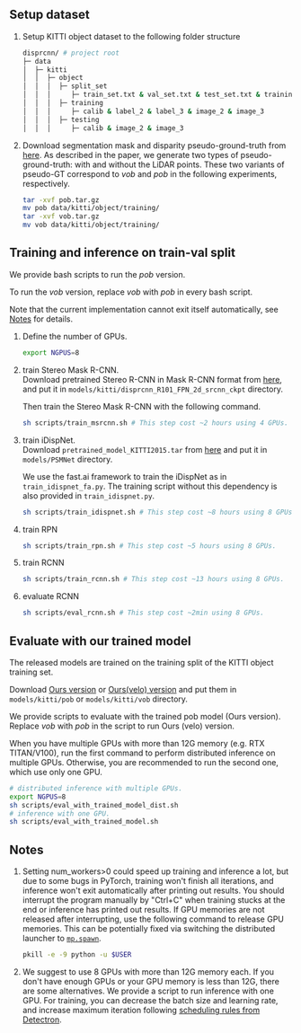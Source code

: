 ## Setup dataset
1. Setup KITTI object dataset to the following folder structure
   ```bash
   disprcnn/ # project root
   ├─ data
   │  ├─ kitti
   │  │  ├─ object
   │  │  │  ├─ split_set
   │  │  │     ├─ train_set.txt & val_set.txt & test_set.txt & training_set.txt(same as train.txt)
   │  │  │  ├─ training
   │  │  │     ├─ calib & label_2 & label_3 & image_2 & image_3
   │  │  │  ├─ testing
   │  │  │     ├─ calib & image_2 & image_3
   ```
2. Download segmentation mask and disparity pseudo-ground-truth from [here](https://drive.google.com/drive/folders/1UjHQDs1tU_TQaWsLgAXMEdjY-ioSfOa5).
As described in the paper, we generate two types of pseudo-ground-truth: with and without the LiDAR points. These two variants of pseudo-GT correspond to *vob* and *pob* in the following experiments, respectively.
  
   ```bash
   tar -xvf pob.tar.gz
   mv pob data/kitti/object/training/
   tar -xvf vob.tar.gz
   mv vob data/kitti/object/training/
   ```
## Training and inference on train-val split

We provide bash scripts to run the *pob* version.

To run the *vob* version, replace *vob* with *pob* in every bash script.

Note that the current implementation cannot exit itself automatically, see [Notes](#Notes) for details.

1. Define the number of GPUs.
    
    ```bash
    export NGPUS=8
    ```
    
2. train Stereo Mask R-CNN.<br>
    Download pretrained Stereo R-CNN in Mask R-CNN format from [here](https://drive.google.com/open?id=1PCl94kXSeJeoToS6s0JJ4Zfiu98ukkMd), and put it in `models/kitti/disprcnn_R101_FPN_2d_srcnn_ckpt` directory.

    Then train the Stereo Mask R-CNN with the following command.

    ```bash
    sh scripts/train_msrcnn.sh # This step cost ~2 hours using 4 GPUs.
    ```

3. train iDispNet.<br>
   Download `pretrained_model_KITTI2015.tar` from [here](https://drive.google.com/file/d/1pHWjmhKMG4ffCrpcsp_MTXMJXhgl3kF9/view) and put it in `models/PSMNet` directory.

   We use the fast.ai framework to train the iDispNet as in `train_idispnet_fa.py`. The training script without this dependency is also provided in `train_idispnet.py`.

   ```bash
   sh scripts/train_idispnet.sh # This step cost ~8 hours using 8 GPUs.
   ```

4. train RPN
   ```bash
   sh scripts/train_rpn.sh # This step cost ~5 hours using 8 GPUs.
   ```

5. train RCNN
   ```bash
   sh scripts/train_rcnn.sh # This step cost ~13 hours using 8 GPUs.
   ```

6. evaluate RCNN
   ```bash
   sh scripts/eval_rcnn.sh # This step cost ~2min using 8 GPUs.
   ```

## Evaluate with our trained model

The released models are trained on the training split of the KITTI object training set.

Download [Ours version](https://drive.google.com/open?id=1-Xc0zs--w06xbNaH7Usl99a-Cl5MVXHT) or [Ours(velo) version](https://drive.google.com/open?id=1v31s3sl3lfaKMIxSHr_hhb4Vx8IwIgmY) and put them in `models/kitti/pob` or `models/kitti/vob` directory.

We provide scripts to evaluate with the trained pob model (Ours version). Replace *vob* with *pob* in the script to run Ours (velo) version.

When you have multiple GPUs with more than 12G memory (e.g. RTX TITAN/V100), run the first command to perform distributed inference on multiple GPUs. Otherwise, you are recommended to run the second one, which use only one GPU.

   ```bash
   # distributed inference with multiple GPUs.
   export NGPUS=8 
   sh scripts/eval_with_trained_model_dist.sh
   # inference with one GPU.
   sh scripts/eval_with_trained_model.sh
   ```

## Notes

1. Setting num_workers>0 could speed up training and inference a lot, but due to some bugs in PyTorch, training won't finish all iterations, and inference won't exit automatically after printing out results. You should interrupt the program manually by "Ctrl+C" when training stucks at the end or inference has printed out results. If GPU memories are not released after interrupting, use the following command to release GPU memories. This can be potentially fixed via switching the distributed launcher to [`mp.spawn`](https://github.com/facebookresearch/detectron2/blob/master/detectron2/engine/launch.py#L45).

   ```bash
   pkill -e -9 python -u $USER
   ```

2. We suggest to use 8 GPUs with more than 12G memory each. If you don't have enough GPUs or your GPU memory is less than 12G, there are some alternatives. We provide a script to run inference with one GPU. For training, you can decrease the batch size and learning rate, and increase maximum iteration following [scheduling rules from Detectron](https://github.com/facebookresearch/Detectron/blob/master/configs/getting_started/tutorial_1gpu_e2e_faster_rcnn_R-50-FPN.yaml#L14-L30).
